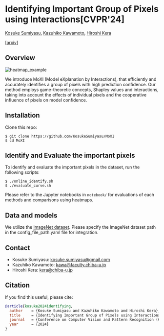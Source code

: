 # Identifying Important Group of Pixels using Interactions[CVPR'24]

[Kosuke Sumiyasu](https://github.com/KosukeSumiyasu), [Kazuhiko Kawamoto](https://researchmap.jp/kawa), [Hiroshi Kera](https://hkera.wordpress.com/)

[[arxiv](https://arxiv.org/abs/2401.03785v2)]

## Overview

![heatmap_example](https://github.com/KosukeSumiyasu/MoXI/assets/77134522/70b84ae2-0b5c-44e0-90a2-c75c510d36e1)

We introduce MoXI (Model eXplanation by Interactions), that efficiently and accurately identifies a group of pixels with high prediction confidence.
Our method employs game-theoretic concepts, Shapley values and interactions, taking into account the effects of individual pixels and the cooperative influence of pixels on model confidence.

## Installation
Clone this repo:
```
$ git clone https://github.com/KosukeSumiyasu/MoXI
$ cd MoXI
```

## Identify and Evaluate the important pixels
To identify and evaluate the important pixels in the dataset, run the following scripts:
```
$ ./online_identify.sh
$ ./evaluate_curve.sh
```
Please refer to the Jupyter notebooks in ```notebook/``` for evaluations of each methods and comparisons using heatmaps.

## Data and models
We utilize the [ImageNet dataset](https://www.image-net.org/challenges/LSVRC/2012/).
Please specify the ImageNet dataset path in the config_file_path.yaml file for integration.


## Contact
- Kosuke Sumiyasu: [kosuke.sumiyasu@gmail.com](kosuke.sumiyasu@gmail.com)
- Kazuhiko Kawamoto: [kawa@faculty.chiba-u.jp](kawa@faculty.chiba-u.jp)
- Hiroshi Kera: [kera@chiba-u.jp](kera@chiba-u.jp)

## Citation
If you find this useful, please cite:
```bibtex
@article{kosuke2024identifying,
  author    = {Kosuke Sumiyasu and Kazuhiko Kawamoto and Hiroshi Kera},
  title     = {Identifying Important Group of Pixels using Interactions},
  journal   = {Conference on Computer Vision and Pattern Recognition (CVPR)},
  year      = {2024}
}
```